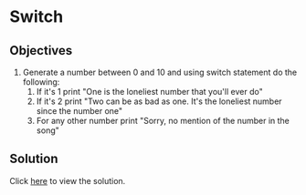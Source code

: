 # Switch

## Objectives

1. Generate a number between 0 and 10 and using switch statement do the following:
   1. If it's 1 print "One is the loneliest number that you'll ever do"
   2. If it's 2 print "Two can be as bad as one. It's the loneliest number since the number one"
   3. For any other number print "Sorry, no mention of the number in the song"

## Solution

Click [here](main.go) to view the solution.